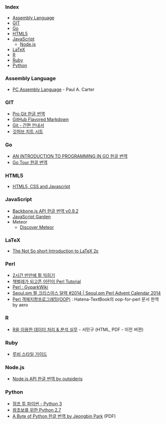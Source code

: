 ### Index

* [Assembly Language](#assembly-language)
* [GIT](#git)
* [Go](#go)
* [HTML5](#html5)
* [JavaScript](#javascript)
  * [Node.js](#nodejs)
* [LaTeX](#latex)
* [R](#r)
* [Ruby](#ruby)
* [Python](#python)


### Assembly Language

* [PC Assembly Language](http://drpaulcarter.com/pcasm/) - Paul A. Carter


### GIT

* [Pro Git 한글 번역](http://git-scm.com/book/ko/)
* [GitHub Flavored Markdown](https://help.github.com/articles/github-flavored-markdown)
* [Git - 간편 안내서](http://rogerdudler.github.io/git-guide/index.ko.html)
* [깃허브 치트 시트](https://github.com/tiimgreen/github-cheat-sheet/blob/master/README.ko.md)


### Go

* [AN INTRODUCTION TO PROGRAMMING IN GO 한글 번역](http://www.codingnuri.com/golang-book/index.html)
* [Go Tour 한글 번역](http://go-tour-kr.appspot.com)


### HTML5

* [HTML5, CSS and Javascript](http://fromyou.tistory.com/581)


### JavaScript

* [Backbone.js API 한글 번역 v0.9.2](http://iwidgets.kr/document/backbonejs.html)
* [JavaScript Garden](http://bonsaiden.github.io/JavaScript-Garden/ko)
* Meteor
  * [Discover Meteor](http://kr.discovermeteor.com)


### LaTeX

* [The Not So short Introduction to LaTeX 2ε](http://www.ctan.org/tex-archive/info/lshort/korean)


### Perl

* [2시간 반만에 펄 익히기](http://qntm.org/files/perl/perl_kr.html)
* [책벌레가 되고픈 어린이 Perl Tutorial](http://eriny.net/p/perl)
* [Perl : GyparkWiki](http://gypark.pe.kr/wiki/Perl)
* [Seoul.pm 펄 크리스마스 달력 #2014 | Seoul.pm Perl Advent Calendar 2014](http://advent.perl.kr/2014/)
* [Perl 객체지향프로그래밍(OOP)](https://github.com/aero/perl_docs/blob/master/hatena_perl_oop.md) : Hatena-TextBook의 oop-for-perl 문서 한역 by aero


### R

* [R을 이용한 데이터 처리 & 분석 실무](http://r4pda.co.kr) - 서민구 (HTML, PDF - 이전 버젼)


### Ruby

* [루비 스타일 가이드](https://github.com/dalzony/ruby-style-guide/blob/master/README-koKR.md)


### Node.js

* [Node.js API 한글 번역 by outsideris](http://nodejs.sideeffect.kr/docs/)


### Python

* [점프 투 파이썬 - Python 3](https://wikidocs.net/book/1)
* [왕초보를 위한 Python 2.7](https://wikidocs.net/book/2)
* [A Byte of Python 한글 번역 by Jeongbin Park](http://byteofpython-korean.sourceforge.net/byte_of_python.pdf) (PDF)
